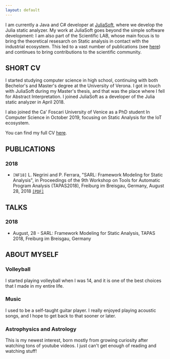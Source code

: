 ```yaml
---
layout: default
---
```


I am currently a Java and C# developer at [JuliaSoft](https://juliasoft.com/), where we develop the Julia static analyzer. 
My work at JuliaSoft goes beyond the simple software development: I am also part of the Scientific LAB, whose main focus is to bring the theoretical 
resesarch on Static analysis in contact with the industrial ecosystem. This led to a vast number of publications (see [here](https://juliasoft.com/resources/publications/))
and continues to bring contributions to the scientific community.

## <a name="cv"></a>SHORT CV

I started studying computer science in high school, continuing with both Bechelor's and Master's degree at the University of Verona. I got in touch with JuliaSoft during my Master's thesis, and that was the place where I fell for Abstract Interpretation. 
I joined JuliaSoft as a developer of the Julia static analyzer in April 2018. 

I also joined the Ca' Foscari University of Venice as a PhD student In Computer Science in October 2019, focusing on Static Analysis for the IoT ecosystem.

You can find my full CV [here](cv.pdf).

## <a name="publications"></a>PUBLICATIONS

### 2018
* `[NF18]` L. Negrini and P. Ferrara, "SARL: Framework Modeling for Static Analysis", in Proceedings of the 9th Workshop on Tools for Automatic Program Analysis (TAPAS2018), Freiburg im Breisgau, Germany, August 28, 2018 [`[PDF]`](papers/TAPAS18.pdf)

## <a name="talks"></a>TALKS

### 2018
* August, 28 - SARL: Framework Modeling for Static Analysis, TAPAS 2018, Freiburg im Breisgau, Germany

## <a name="myself"></a>ABOUT MYSELF

### Volleyball

I started playing volleyball when I was 14, and it is one of the best choices that I made in my entire life. 

### Music

I used to be a self-taught guitar player. I really enjoyed playing acoustic songs, and I hope to get back to that sooner or later.

### Astrophysics and Astrology

This is my newest interest, born mostly from growing curiosity after watching tons of youtube videos. I just can't get enough of reading and watching stuff!
